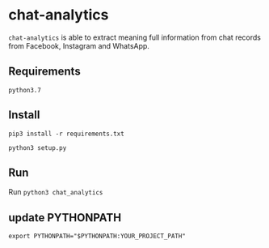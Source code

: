 # chat-analytics

`chat-analytics` is able to extract meaning full information from chat records from Facebook, Instagram and WhatsApp.

## Requirements

`python3.7`

## Install

`pip3 install -r requirements.txt`

`python3 setup.py`

## Run

Run `python3 chat_analytics`

## update PYTHONPATH

`export PYTHONPATH="$PYTHONPATH:YOUR_PROJECT_PATH"`